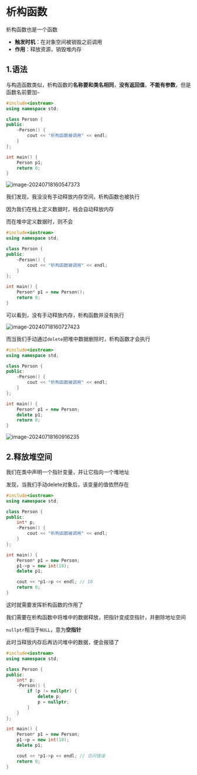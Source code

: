 # 析构函数

析构函数也是一个函数

- **触发时机**：在对象空间被销毁之前调用
- **作用**：释放资源，销毁堆内存

## 1.语法

与构造函数类似，析构函数的**名称要和类名相同**，**没有返回值**，**不能有参数**，但是函数名前要加`~`

```c++ {12}
#include<iostream>
using namespace std;

class Person {
public:
	~Person() {
		cout << "析构函数被调用" << endl;
	}
};

int main() {
	Person p1;
	return 0;
}
```

![image-20240718160547373](https://gitee.com/xarzhi/picture/raw/master/img/image-20240718160547373.png)

我们发现，我没没有手动释放内存空间，析构函数也被执行

因为我们在栈上定义数据时，栈会自动释放内存

而在堆中定义数据时，则不会

```c++ {12}
#include<iostream>
using namespace std;

class Person {
public:
	~Person() {
		cout << "析构函数被调用" << endl;
	}
};

int main() {
	Person* p1 = new Person();
	return 0;
}
```

可以看到，没有手动释放内存，析构函数并没有执行

![image-20240718160727423](https://gitee.com/xarzhi/picture/raw/master/img/image-20240718160727423.png)

而当我们手动通过`delete`把堆中数据删除时，析构函数才会执行

```c++ {13}
#include<iostream>
using namespace std;

class Person {
public:
	~Person() {
		cout << "析构函数被调用" << endl;
	}
};

int main() {
	Person* p1 = new Person;
	delete p1;
	return 0;
}
```

![image-20240718160916235](https://gitee.com/xarzhi/picture/raw/master/img/image-20240718160916235.png)



## 2.释放堆空间

我们在类中声明一个指针变量，并让它指向一个堆地址

发现，当我们手动delete对象后，该变量的值依然存在

```c++ {6,14-15,17}
#include<iostream>
using namespace std;

class Person {
public:
	int* p;
	~Person() {
		cout << "析构函数被调用" << endl;
	}
};

int main() {
	Person* p1 = new Person;
	p1->p = new int(10);
	delete p1;

	cout << *p1->p << endl; // 10
	return 0;
}
```

这时就需要发挥析构函数的作用了

我们需要在析构函数中将堆中的数据释放，把指针变成空指针，并删除地址空间

`nullptr`相当于`NULL`，意为**空指针**

此时当释放内存后再访问堆中的数据，便会报错了

```c++ {8-11,20}
#include<iostream>
using namespace std;

class Person {
public:
	int* p;
	~Person() {
		if (p != nullptr) {
			delete p;
			p = nullptr;
		}
	}
};

int main() {
	Person* p1 = new Person;
	p1->p = new int(10);
	delete p1;

	cout << *p1->p << endl; // 访问错误
	return 0;
}
```

